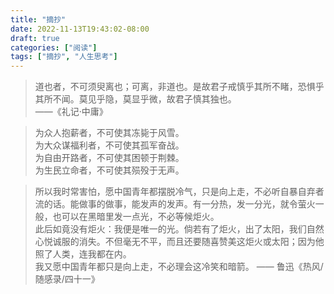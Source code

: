 ```yaml
---
title: "摘抄"
date: 2022-11-13T19:43:02-08:00
draft: true
categories: ["阅读"]
tags: ["摘抄", "人生思考"]
---
```


> 道也者，不可须臾离也；可离，非道也。是故君子戒慎乎其所不睹，恐惧乎其所不闻。莫见乎隐，莫显乎微，故君子慎其独也。     
——《礼记·中庸》


> 为众人抱薪者，不可使其冻毙于风雪。  
为大众谋福利者，不可使其孤军奋战。  
为自由开路者，不可使其困顿于荆棘。  
为生民立命者，不可使其殒殁于无声。


> 所以我时常害怕，愿中国青年都摆脱冷气，只是向上走，不必听自暴自弃者流的话。能做事的做事，能发声的发声。有一分热，发一分光，就令萤火一般，也可以在黑暗里发一点光，不必等候炬火。  
此后如竟没有炬火：我便是唯一的光。倘若有了炬火，出了太阳，我们自然心悦诚服的消失。不但毫无不平，而且还要随喜赞美这炬火或太阳；因为他照了人类，连我都在内。   
我又愿中国青年都只是向上走，不必理会这冷笑和暗箭。 
—— 鲁迅《热风/随感录/四十一》

